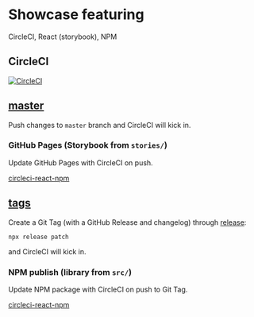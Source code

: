 # Showcase featuring

CircleCI, React (storybook), NPM

## CircleCI

[![CircleCI](https://circleci.com/gh/gesposito/circleci-react-npm/tree/master.svg?style=svg&circle-token=50bea4e6922d63ef88b6c04087786c9f4ba9b30d)](https://circleci.com/gh/gesposito/circleci-react-npm/tree/master)

## [master](https://github.com/gesposito/circleci-react-npm/tree/master)

Push changes to `master` branch and CircleCI will kick in.

### GitHub Pages (Storybook from `stories/`)

Update GitHub Pages with CircleCI on push.

[circleci-react-npm](https://gesposito.github.io/circleci-react-npm/)

## [tags](https://github.com/gesposito/circleci-react-npm/releases)

Create a Git Tag (with a GitHub Release and changelog) through [release](https://github.com/zeit/release):

```
npx release patch
```
and CircleCI will kick in.

### NPM publish (library from `src/`)

Update NPM package with CircleCI on push to Git Tag.

[circleci-react-npm](https://www.npmjs.com/package/circleci-react-npm)

